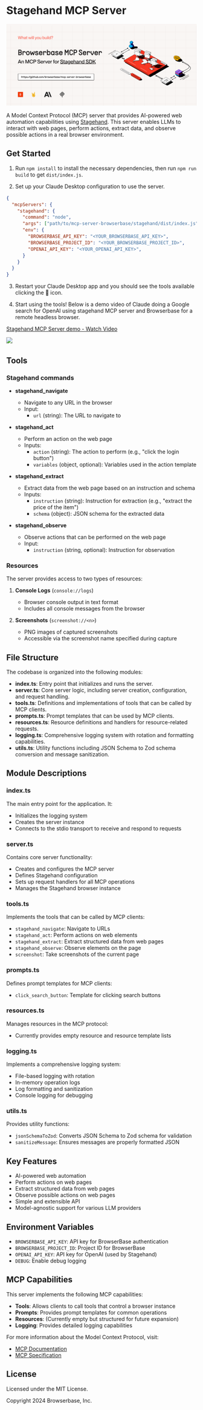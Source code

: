 # Stagehand MCP Server

![cover](../assets/stagehand-mcp.png)

A Model Context Protocol (MCP) server that provides AI-powered web automation capabilities using [Stagehand](https://github.com/browserbase/stagehand). This server enables LLMs to interact with web pages, perform actions, extract data, and observe possible actions in a real browser environment.

## Get Started

1. Run `npm install` to install the necessary dependencies, then run `npm run build` to get `dist/index.js`.

2. Set up your Claude Desktop configuration to use the server.  

```json
{
  "mcpServers": {
    "stagehand": {
      "command": "node",
      "args": ["path/to/mcp-server-browserbase/stagehand/dist/index.js"],
      "env": {
        "BROWSERBASE_API_KEY": "<YOUR_BROWSERBASE_API_KEY>",
        "BROWSERBASE_PROJECT_ID": "<YOUR_BROWSERBASE_PROJECT_ID>",
        "OPENAI_API_KEY": "<YOUR_OPENAI_API_KEY>",
      }
    }
  }
}
```

3. Restart your Claude Desktop app and you should see the tools available clicking the 🔨 icon.

4. Start using the tools! Below is a demo video of Claude doing a Google search for OpenAI using stagehand MCP server and Browserbase for a remote headless browser.

<div>
    <a href="https://www.loom.com/share/9fe52fd9ab24421191223645366ec1c5">
      <p>Stagehand MCP Server demo - Watch Video</p>
    </a>
    <a href="https://www.loom.com/share/9fe52fd9ab24421191223645366ec1c5">
      <img style="max-width:300px;" src="https://cdn.loom.com/sessions/thumbnails/9fe52fd9ab24421191223645366ec1c5-f1a228ffe52d8065-full-play.gif">
    </a>
  </div>

## Tools

### Stagehand commands

- **stagehand_navigate**
  - Navigate to any URL in the browser
  - Input:
    - `url` (string): The URL to navigate to

- **stagehand_act**
  - Perform an action on the web page
  - Inputs:
    - `action` (string): The action to perform (e.g., "click the login button")
    - `variables` (object, optional): Variables used in the action template

- **stagehand_extract**
  - Extract data from the web page based on an instruction and schema
  - Inputs:
    - `instruction` (string): Instruction for extraction (e.g., "extract the price of the item")
    - `schema` (object): JSON schema for the extracted data

- **stagehand_observe**
  - Observe actions that can be performed on the web page
  - Input:
    - `instruction` (string, optional): Instruction for observation

### Resources

The server provides access to two types of resources:

1. **Console Logs** (`console://logs`)

   - Browser console output in text format
   - Includes all console messages from the browser

2. **Screenshots** (`screenshot://<n>`)
   - PNG images of captured screenshots
   - Accessible via the screenshot name specified during capture

## File Structure

The codebase is organized into the following modules:

- **index.ts**: Entry point that initializes and runs the server.
- **server.ts**: Core server logic, including server creation, configuration, and request handling.
- **tools.ts**: Definitions and implementations of tools that can be called by MCP clients.
- **prompts.ts**: Prompt templates that can be used by MCP clients.
- **resources.ts**: Resource definitions and handlers for resource-related requests.
- **logging.ts**: Comprehensive logging system with rotation and formatting capabilities.
- **utils.ts**: Utility functions including JSON Schema to Zod schema conversion and message sanitization.

## Module Descriptions

### index.ts

The main entry point for the application. It:
- Initializes the logging system
- Creates the server instance
- Connects to the stdio transport to receive and respond to requests

### server.ts

Contains core server functionality:
- Creates and configures the MCP server
- Defines Stagehand configuration
- Sets up request handlers for all MCP operations
- Manages the Stagehand browser instance

### tools.ts

Implements the tools that can be called by MCP clients:
- `stagehand_navigate`: Navigate to URLs
- `stagehand_act`: Perform actions on web elements
- `stagehand_extract`: Extract structured data from web pages
- `stagehand_observe`: Observe elements on the page
- `screenshot`: Take screenshots of the current page

### prompts.ts

Defines prompt templates for MCP clients:
- `click_search_button`: Template for clicking search buttons

### resources.ts

Manages resources in the MCP protocol:
- Currently provides empty resource and resource template lists

### logging.ts

Implements a comprehensive logging system:
- File-based logging with rotation
- In-memory operation logs
- Log formatting and sanitization
- Console logging for debugging

### utils.ts

Provides utility functions:
- `jsonSchemaToZod`: Converts JSON Schema to Zod schema for validation
- `sanitizeMessage`: Ensures messages are properly formatted JSON

## Key Features

- AI-powered web automation
- Perform actions on web pages
- Extract structured data from web pages
- Observe possible actions on web pages
- Simple and extensible API
- Model-agnostic support for various LLM providers

## Environment Variables

- `BROWSERBASE_API_KEY`: API key for BrowserBase authentication
- `BROWSERBASE_PROJECT_ID`: Project ID for BrowserBase
- `OPENAI_API_KEY`: API key for OpenAI (used by Stagehand)
- `DEBUG`: Enable debug logging

## MCP Capabilities

This server implements the following MCP capabilities:

- **Tools**: Allows clients to call tools that control a browser instance
- **Prompts**: Provides prompt templates for common operations
- **Resources**: (Currently empty but structured for future expansion)
- **Logging**: Provides detailed logging capabilities

For more information about the Model Context Protocol, visit:
- [MCP Documentation](https://modelcontextprotocol.io/docs)
- [MCP Specification](https://spec.modelcontextprotocol.io/)

## License

Licensed under the MIT License.

Copyright 2024 Browserbase, Inc.

